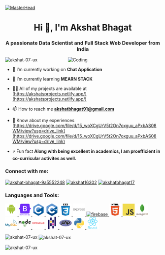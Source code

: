 [![MasterHead](https://1.bp.blogspot.com/-7A4WynwLsMw/XbBpCXG8fHI/AAAAAAAAMt4/uOa1bpLskYgrwGbllhSu2SDj_Mig8SXJQCLcBGAsYHQ/s1600/2000_600px.gif)](https://rishavchanda.io)

<h1 align="center">Hi 👋, I'm Akshat Bhagat</h1>
<h3 align="center">A passionate Data Scientist and Full Stack Web Developer from India</h3>
<img align="right" alt="Coding" width=300 src="https://encrypted-tbn0.gstatic.com/images?q=tbn:ANd9GcSD14mpCDIeN87UZ0-Nh0GFRgax1Ij5U8Wj62a5lIHe8w&s" >


<p align="left"> <img src="https://komarev.com/ghpvc/?username=akshat-07-ux&label=Profile%20views&color=0e75b6&style=flat" alt="akshat-07-ux" /> </p>

- 🔭 I’m currently working on **Chat Application**

- 🌱 I’m currently learning **MEARN STACK**

- 👨‍💻 All of my projects are available at [https://akshatsprojects.netlify.app/](https://akshatsprojects.netlify.app/)

- 📫 How to reach me **akshatbhagat91@gmail.com**

- 📄 Know about my experiences [https://drive.google.com/file/d/15_woXCgUrV5t2On7oxguu_aPxbAS08WM/view?usp=drive_link](https://drive.google.com/file/d/15_woXCgUrV5t2On7oxguu_aPxbAS08WM/view?usp=drive_link)

- ⚡ Fun fact **Along with being excellent in academics, I am proefficient in co-curricular activites as well.**

<h3 align="left">Connect with me:</h3>
<p align="left">
<a href="https://linkedin.com/in/akshat-bhagat-9a5552248" target="blank"><img align="center" src="https://raw.githubusercontent.com/rahuldkjain/github-profile-readme-generator/master/src/images/icons/Social/linked-in-alt.svg" alt="akshat-bhagat-9a5552248" height="30" width="40" /></a>
<a href="https://instagram.com/akshat16302" target="blank"><img align="center" src="https://raw.githubusercontent.com/rahuldkjain/github-profile-readme-generator/master/src/images/icons/Social/instagram.svg" alt="akshat16302" height="30" width="40" /></a>
<a href="https://www.hackerrank.com/akshatbhagat17" target="blank"><img align="center" src="https://raw.githubusercontent.com/rahuldkjain/github-profile-readme-generator/master/src/images/icons/Social/hackerrank.svg" alt="akshatbhagat17" height="30" width="40" /></a>
</p>

<h3 align="left">Languages and Tools:</h3>
<p align="left"> <a href="https://developer.android.com" target="_blank" rel="noreferrer"> <img src="https://raw.githubusercontent.com/devicons/devicon/master/icons/android/android-original-wordmark.svg" alt="android" width="40" height="40"/> </a> <a href="https://getbootstrap.com" target="_blank" rel="noreferrer"> <img src="https://raw.githubusercontent.com/devicons/devicon/master/icons/bootstrap/bootstrap-plain-wordmark.svg" alt="bootstrap" width="40" height="40"/> </a> <a href="https://www.cprogramming.com/" target="_blank" rel="noreferrer"> <img src="https://raw.githubusercontent.com/devicons/devicon/master/icons/c/c-original.svg" alt="c" width="40" height="40"/> </a> <a href="https://www.w3schools.com/cpp/" target="_blank" rel="noreferrer"> <img src="https://raw.githubusercontent.com/devicons/devicon/master/icons/cplusplus/cplusplus-original.svg" alt="cplusplus" width="40" height="40"/> </a> <a href="https://www.w3schools.com/css/" target="_blank" rel="noreferrer"> <img src="https://raw.githubusercontent.com/devicons/devicon/master/icons/css3/css3-original-wordmark.svg" alt="css3" width="40" height="40"/> </a> <a href="https://expressjs.com" target="_blank" rel="noreferrer"> <img src="https://raw.githubusercontent.com/devicons/devicon/master/icons/express/express-original-wordmark.svg" alt="express" width="40" height="40"/> </a> <a href="https://firebase.google.com/" target="_blank" rel="noreferrer"> <img src="https://www.vectorlogo.zone/logos/firebase/firebase-icon.svg" alt="firebase" width="40" height="40"/> </a> <a href="https://www.w3.org/html/" target="_blank" rel="noreferrer"> <img src="https://raw.githubusercontent.com/devicons/devicon/master/icons/html5/html5-original-wordmark.svg" alt="html5" width="40" height="40"/> </a> <a href="https://developer.mozilla.org/en-US/docs/Web/JavaScript" target="_blank" rel="noreferrer"> <img src="https://raw.githubusercontent.com/devicons/devicon/master/icons/javascript/javascript-original.svg" alt="javascript" width="40" height="40"/> </a> <a href="https://www.mongodb.com/" target="_blank" rel="noreferrer"> <img src="https://raw.githubusercontent.com/devicons/devicon/master/icons/mongodb/mongodb-original-wordmark.svg" alt="mongodb" width="40" height="40"/> </a> <a href="https://www.mysql.com/" target="_blank" rel="noreferrer"> <img src="https://raw.githubusercontent.com/devicons/devicon/master/icons/mysql/mysql-original-wordmark.svg" alt="mysql" width="40" height="40"/> </a> <a href="https://nodejs.org" target="_blank" rel="noreferrer"> <img src="https://raw.githubusercontent.com/devicons/devicon/master/icons/nodejs/nodejs-original-wordmark.svg" alt="nodejs" width="40" height="40"/> </a> <a href="https://www.oracle.com/" target="_blank" rel="noreferrer"> <img src="https://raw.githubusercontent.com/devicons/devicon/master/icons/oracle/oracle-original.svg" alt="oracle" width="40" height="40"/> </a> <a href="https://pandas.pydata.org/" target="_blank" rel="noreferrer"> <img src="https://raw.githubusercontent.com/devicons/devicon/2ae2a900d2f041da66e950e4d48052658d850630/icons/pandas/pandas-original.svg" alt="pandas" width="40" height="40"/> </a> <a href="https://www.php.net" target="_blank" rel="noreferrer"> <img src="https://raw.githubusercontent.com/devicons/devicon/master/icons/php/php-original.svg" alt="php" width="40" height="40"/> </a> <a href="https://www.python.org" target="_blank" rel="noreferrer"> <img src="https://raw.githubusercontent.com/devicons/devicon/master/icons/python/python-original.svg" alt="python" width="40" height="40"/> </a> <a href="https://reactjs.org/" target="_blank" rel="noreferrer"> <img src="https://raw.githubusercontent.com/devicons/devicon/master/icons/react/react-original-wordmark.svg" alt="react" width="40" height="40"/> </a> </p>

<p><img align="left" src="https://github-readme-stats.vercel.app/api/top-langs?username=akshat-07-ux&show_icons=true&locale=en&layout=compact" alt="akshat-07-ux" /></p>

<p>&nbsp;<img align="center" src="https://github-readme-stats.vercel.app/api?username=akshat-07-ux&show_icons=true&locale=en" alt="akshat-07-ux" /></p>

<p><img align="center" src="https://github-readme-streak-stats.herokuapp.com/?user=akshat-07-ux&" alt="akshat-07-ux" /></p>
